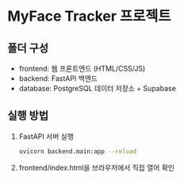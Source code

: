 # MyFace Tracker 프로젝트

## 폴더 구성
- frontend: 웹 프론트엔드 (HTML/CSS/JS)
- backend: FastAPI 백엔드
- database: PostgreSQL 데이터 저장소 + Supabase

## 실행 방법
1. FastAPI 서버 실행
    ```bash
    uvicorn backend.main:app --reload
    ```
2. frontend/index.html을 브라우저에서 직접 열어 확인
